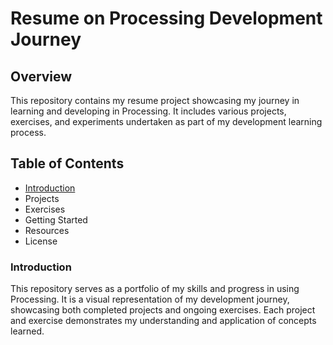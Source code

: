 # Resume on Processing Development Journey
## Overview
This repository contains my resume project showcasing my journey in learning and developing in Processing. It includes various projects, exercises, and experiments undertaken as part of my development learning process.
## Table of Contents
<ul>
  <li><a href="#introduction">Introduction</a></li>
  <li>Projects</li>
  <li>Exercises</li>
  <li>Getting Started</li>
  <li>Resources</li>
  <li>License</li>
</ul>
<h3 id="introduction">Introduction</h3>
This repository serves as a portfolio of my skills and progress in using Processing. It is a visual representation of my development journey, showcasing both completed projects and ongoing exercises. Each project and exercise demonstrates my understanding and application of concepts learned.
